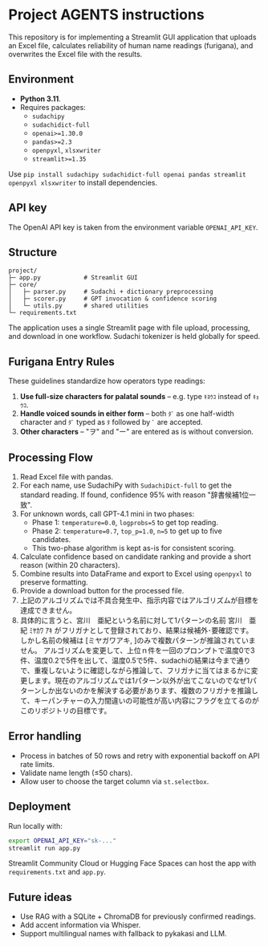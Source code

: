 # Project AGENTS instructions

This repository is for implementing a Streamlit GUI application that uploads an Excel file, calculates reliability of human name readings (furigana), and overwrites the Excel file with the results.

## Environment
* **Python 3.11**.
* Requires packages:
  - `sudachipy`
  - `sudachidict-full`
  - `openai>=1.30.0`
  - `pandas>=2.3`
  - `openpyxl`, `xlsxwriter`
  - `streamlit>=1.35`

Use `pip install sudachipy sudachidict-full openai pandas streamlit openpyxl xlsxwriter` to install dependencies.

## API key
The OpenAI API key is taken from the environment variable `OPENAI_API_KEY`.

## Structure
```
project/
├─ app.py            # Streamlit GUI
├─ core/
│   ├─ parser.py     # Sudachi + dictionary preprocessing
│   ├─ scorer.py     # GPT invocation & confidence scoring
│   └─ utils.py      # shared utilities
└─ requirements.txt
```

The application uses a single Streamlit page with file upload, processing, and download in one workflow. Sudachi tokenizer is held globally for speed.

## Furigana Entry Rules
These guidelines standardize how operators type readings:

1. **Use full-size characters for palatal sounds** – e.g. type `ｷﾖｳｺ` instead of `ｷｮｳｺ`.
2. **Handle voiced sounds in either form** – both `ﾀﾞ` as one half-width character and `ﾀﾞ` typed as `ﾀ` followed by `ﾞ` are accepted.
3. **Other characters** – "ヲ" and "ー" are entered as is without conversion.

## Processing Flow
1. Read Excel file with pandas.
2. For each name, use SudachiPy with `SudachiDict-full` to get the standard reading. If found, confidence 95% with reason "辞書候補1位一致".
3. For unknown words, call GPT-4.1 mini in two phases:
   - Phase 1: `temperature=0.0`, `logprobs=5` to get top reading.
   - Phase 2: `temperature=0.7`, `top_p=1.0`, `n=5` to get up to five candidates.
   - This two-phase algorithm is kept as-is for consistent scoring.
4. Calculate confidence based on candidate ranking and provide a short reason (within 20 characters).
5. Combine results into DataFrame and export to Excel using `openpyxl` to preserve formatting.
6. Provide a download button for the processed file.
7. 上記のアルゴリズムでは不具合発生中、指示内容ではアルゴリズムが目標を達成できません。
8. 具体的に言うと、宮川　亜紀という名前に対して1パターンの名前 宮川　亜紀     ﾐﾔｶﾜ ｱｷ   がフリガナとして登録されており、結果は候補外･要確認です。
しかし名前の候補は   [ミヤガワアキ, ]のみで複数パターンが推論されていません。
アルゴリズムを変更して、上位ｎ件を一回のプロンプトで温度0で3件、温度0.2で5件を出して、温度0.5で5件、sudachiの結果は今まで通りで、重複しないように確認しながら推論して、フリガナに当てはまるかに変更します。現在のアルゴリズムでは1パターン以外が出てこないのでなぜ1パターンしか出ないのかを解決する必要があります、複数のフリガナを推論して、キーパンチャーの入力間違いの可能性が高い内容にフラグを立てるのがこのリポジトリの目標です。

## Error handling
* Process in batches of 50 rows and retry with exponential backoff on API rate limits.
* Validate name length (≤50 chars).
* Allow user to choose the target column via `st.selectbox`.

## Deployment
Run locally with:
```bash
export OPENAI_API_KEY="sk-..."
streamlit run app.py
```

Streamlit Community Cloud or Hugging Face Spaces can host the app with `requirements.txt` and `app.py`.

## Future ideas
* Use RAG with a SQLite + ChromaDB for previously confirmed readings.
* Add accent information via Whisper.
* Support multilingual names with fallback to pykakasi and LLM.

